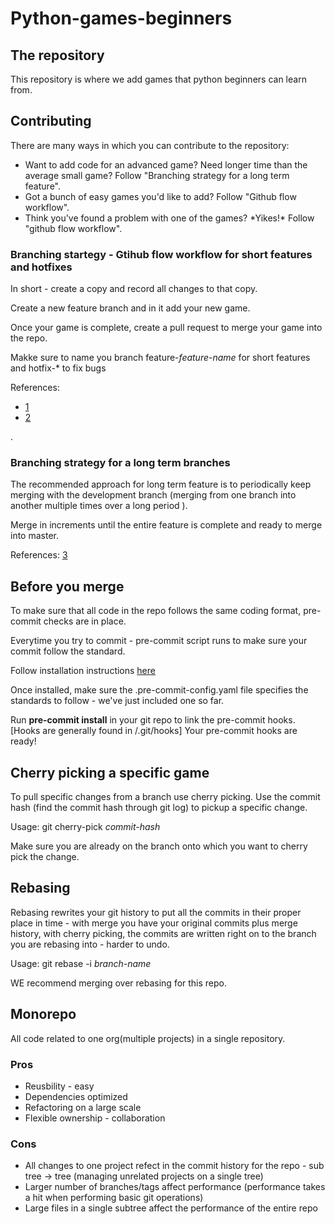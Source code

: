 # Python-games-beginners
## The repository
This repository is where we add games that python beginners can learn from.

## Contributing
<p>There are many ways in which you can contribute to the repository:
  <ul>
    <li> Want to add code for an advanced game? Need longer time than the average small game? Follow "Branching strategy for a long term feature".
    <li> Got a bunch of easy games you'd like to add? Follow "Github flow workflow".
    <li> Think you've found a problem with one of the games? *Yikes!* Follow "github flow workflow".

  </ul>
</p>

### Branching startegy - Gtihub flow workflow for short features and hotfixes
<p>
In short - create a copy and record all changes to that copy.
  
Create a new feature branch and in it add your new game.

Once your game is complete, create a pull request to merge your game into the repo.
</p><p>
  Makke sure to name you branch feature-<i>feature-name</i> for short features and hotfix-* to fix bugs
</p>


<p>
References:
<ul>
  <li><a href="https://pradeeploganathan.com/git/git-branching-strategies/">1</a>
  <li><a href="https://medium.com/@patrickporto/4-branching-workflows-for-git-30d0aaee7bf">2</a>
</ul>
</p>.

### Branching strategy for a long term branches
  <p>
    The recommended approach for long term feature is to periodically keep merging with the development branch (merging from one branch into another multiple times over a long period ).</p>
  <p>
    Merge in increments until the entire feature is complete and ready to merge into master.
    </p>

  <p>
    References: <a href="https://git-scm.com/book/en/v2/Git-Branching-Branching-Workflows">3</a>
  </p>



## Before you merge

<p>
    To make sure that all code in the repo follows the same coding format, pre-commit checks are in place.</p>
    
  <p>
    Everytime you try to commit - pre-commit script runs to make sure your commit follow the standard.</p>
<p>
    Follow installation instructions <a href="https://pre-commit.com/#install"> here </a>
</p>
<p>
    Once installed, make sure the .pre-commit-config.yaml file specifies the standards to follow - we've just included one so far.
    </p>
    <p>
    Run <strong>pre-commit install</strong> in your git repo to link the pre-commit hooks. [Hooks are generally found in <repo>/.git/hooks]
    Your pre-commit hooks are ready!

</p>

## Cherry picking a specific game
<p>
    To pull specific changes from a branch use cherry picking.
    Use the commit hash (find the commit hash through git log) to pickup a specific change.
</p><p>
    Usage:
  git cherry-pick <i>commit-hash</i>
</p><p>
    Make sure you are already on the branch onto which you want to cherry pick the change.
    </p>

## Rebasing
  Rebasing rewrites your git history to put all the commits in their proper place in time - with merge you have your original commits plus merge history, with cherry picking, the commits are written right on to the branch you are rebasing into - harder to undo.
  
  Usage:
  git rebase -i <i>branch-name</i>

  WE recommend merging over rebasing for this repo.

## Monorepo
  <p>
  All code related to one org(multiple projects) in a single repository.

  ### Pros
  <ul>
    <li> Reusbility - easy
    <li> Dependencies optimized
    <li> Refactoring on a large scale
    <li> Flexible ownership - collaboration
  </ul>


  ### Cons
  <ul>
    <li> All changes to one project refect in the commit history for the repo - sub tree -> tree (managing unrelated projects on a single tree)
    <li> Larger number of branches/tags affect performance (performance takes a hit when performing basic git operations)
    <li> Large files in a single subtree affect the performance of the entire repo
  </ul>
  </p>

